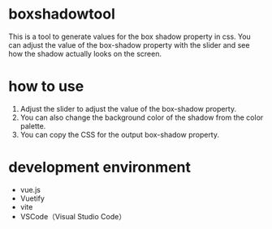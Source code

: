 # boxshadowtool
This is a tool to generate values for the box shadow property in css.
You can adjust the value of the box-shadow property with the slider and see how the shadow actually looks on the screen.

# how to use
1. Adjust the slider to adjust the value of the box-shadow property.
2. You can also change the background color of the shadow from the color palette.
3. You can copy the CSS for the output box-shadow property.

# development environment
- vue.js
- Vuetify
- vite
- VSCode（Visual Studio Code）